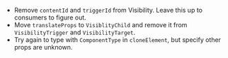 - Remove `contentId` and `triggerId` from Visibility. Leave this up to consumers to figure out.
- Move `translateProps` to `VisiblityChild` and remove it from `VisibilityTrigger` and `VisibilityTarget`.
- Try again to type with `ComponentType` in `cloneElement`, but specify other props are unknown.
